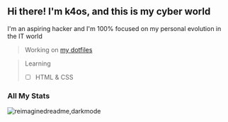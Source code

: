 ## Hi there! I'm k4os, and this is my cyber world
I'm an aspiring hacker and I'm 100% focused on my personal evolution in the IT world

> Working on [my dotfiles](https://github.com/mdmk4os/dotfiles)

> Learning
> - [ ] HTML & CSS  

### All My Stats
<img src="https://myreadme.vercel.app/api/embed/mdmk4os?panels=userstatistics,toprepositories,toplanguages,commitgraph" alt="reimaginedreadme,darkmode" />
